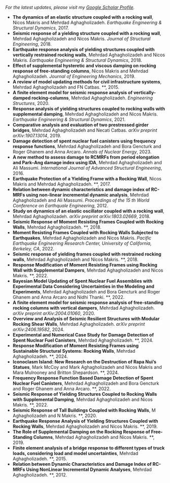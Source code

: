 _For the latest updates, please visit my [Google Scholar Profile](https://scholar.google.com/citations?user=Nt-tWzsAAAAJ)._

- **The dynamics of an elastic structure coupled with a rocking wall**, Nicos Makris and Mehrdad Aghagholizadeh. *Earthquake Engineering & Structural Dynamics*, 2017. 
- **Seismic response of a yielding structure coupled with a rocking wall**, Mehrdad Aghagholizadeh and Nicos Makris. *Journal of Structural Engineering*, 2018. 
- **Earthquake response analysis of yielding structures coupled with vertically restrained rocking walls**, Mehrdad Aghagholizadeh and Nicos Makris. *Earthquake Engineering & Structural Dynamics*, 2018.
- **Effect of supplemental hysteretic and viscous damping on rocking response of free-standing columns**, Nicos Makris and Mehrdad Aghagholizadeh. *Journal of Engineering Mechanics*, 2019. 
- **A review of model updating methods for civil infrastructure systems**, Mehrdad Aghagholizadeh and FN Catbas. **, 2015.
- **A finite element model for seismic response analysis of vertically-damped rocking-columns**, Mehrdad Aghagholizadeh. *Engineering Structures*, 2020. 
- **Response analysis of yielding structures coupled to rocking walls with supplemental damping**, Mehrdad Aghagholizadeh and Nicos Makris. *Earthquake Engineering & Structural Dynamics*, 2021. 
- **Comparative analysis and evaluation of two prestressed girder bridges**, Mehrdad Aghagholizadeh and Necati Catbas. *arXiv preprint arXiv:1907.13014*, 2019. 
- **Damage detection of spent nuclear fuel canisters using frequency response functions**, Mehrdad Aghagholizadeh and Bora Gencturk and Roger Ghanem and Anna Arcaro. *Annals of Nuclear Energy*, 2023. 
- **A new method to assess damage to RCMRFs from period elongation and Park–Ang damage index using IDA**, Mehrdad Aghagholizadeh and Ali Massumi. *International Journal of Advanced Structural Engineering*, 2016. 
- **Earthquake Protection of a Yielding Frame with a Rocking Wall**, Nicos Makris and Mehrdad Aghagholizadeh. **, 2017. 
- **Relation between dynamic characteristics and damage index of RC-MRFs using non-linear incremental dynamic analysis**, Mehrdad Aghagholizadeh and Ali Massumi. *Proceedings of the 15 th World Conference on Earthquale Engineering*, 2012. 
- **Study on dynamics of an elastic oscillator coupled with a rocking wall**, Mehrdad Aghagholizadeh. *arXiv preprint arXiv:1803.02669*, 2018. 
- **Seismic Response of Moment Resisting Frames Coupled with Rocking Walls**, Mehrdad Aghagholizadeh. **, 2018. 
- **Moment Resisting Frames Coupled with Rocking Walls Subjected to Earthquakes**, Mehrdad Aghagholizadeh and Nicos Makris. *Pacific Earthquake Engineering Research Center, University of California, Berkeley, CA*, 2022. 
- **Seismic response of yielding frames coupled with restrained rocking walls**, Mehrdad Aghagholizadeh and Nicos Makris. **, 2018. 
- **Response Modification of Moment Resisting Frames using Rocking Wall with Supplemental Dampers**, Mehrdad Aghagholizadeh and Nicos Makris. **, 2022. 
- **Bayesian Model Updating of Spent Nuclear Fuel Assemblies with Experimental Data Considering Uncertainties in the Modeling and Experiments**, Mehrdad Aghagholizadeh and Bora Gencturk and Roger Ghanem and Anna Arcaro and Nidhi Thanki. **, 2022. 
- **A finite element model for seismic response analysis of free-standing rocking columns with vertical dampers**, Mehrdad Aghagholizadeh. *arXiv preprint arXiv:2004.01060*, 2020. 
- **Overview and Analysis of Seismic Resilient Structures with Modular Rocking Shear Walls**, Mehrdad Aghagholizadeh. *arXiv preprint arXiv:2406.19582*, 2024. 
- **Experimental and Numerical Case Study for Damage Detection of Spent Nuclear Fuel Canisters**, Mehrdad Aghagholizadeh. **, 2024. 
- **Response Modification of Moment Resisting Frames using Sustainable Structural Systems: Rocking Walls**, Mehrdad Aghagholizadeh. **, 2024. 
- **Iconoclasm Island: New Research on the Destruction of Rapa Nui’s Statues**, Mark McCoy and Mark Aghagholizadeh and Nicos Makris and Mara Mulrooney and Britton Shepardson. **, 2024. 
- **Frequency Response Function Based Damage Detection of Spent Nuclear Fuel Canisters**, Mehrdad Aghagholizadeh and Bora Gencturk and Roger Ghanem and Anna Arcaro. **, 2022. 
- **Seismic Response of Yielding Structures Coupled to Rocking Walls with Supplemental Damping**, Mehrdad Aghagholizadeh and Nicos Makris. **, 2022. 
- **Seismic Response of Tall Buildings Coupled with Rocking Walls**, M Aghagholizadeh and N Makris. **, 2020. 
- **Earthquake Response Analysis of Yielding Structures Coupled with Rocking Walls**, Mehrdad Aghagholizadeh and Nicos Makris. **, 2019. 
- **The Role of Supplemental Damping on the Rocking Response of Free-Standing Columns**, Mehrdad Aghagholizadeh and Nicos Makris. **, 2019. 
- **Finite element analysis of a bridge response to different types of truck loads, considering load and model uncertainties**, Mehrdad Aghagholizadeh. **, 2015. 
- **Relation between Dynamic Characteristics and Damage Index of RC-MRFs Using NonLinear Incremental Dynamic Analyses**, Mehrdad Aghagholizadeh. **, 2012.
